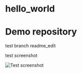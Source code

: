 # hello_world
Demo repository 
===============

test branch readme_edit

test screenshot 

![Test screenshot](/img/test.ico?raw=true "Test screenshot")